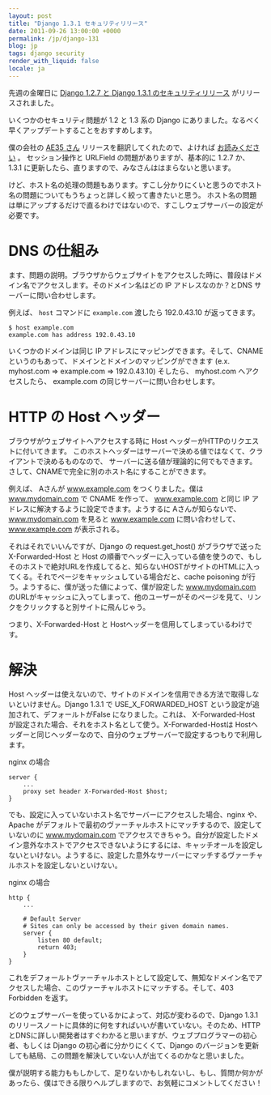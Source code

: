 ```yaml
---
layout: post
title: "Django 1.3.1 セキュリティリリース"
date: 2011-09-26 13:00:00 +0000
permalink: /jp/django-131
blog: jp
tags: django security
render_with_liquid: false
locale: ja
---
```


<!-- textlint-disable alex -->

先週の金曜日に [Django 1.2.7 と Django 1.3.1
のセキュリティリリース](https://www.djangoproject.com/weblog/2011/sep/09/security-releases-issued/)
がリリースされました。

いくつかのセキュリティ問題が 1.2 と 1.3 系の Django にありました。なるべく早くアップデートすることをおすすめします。

僕の会社の [AE35 さん](https://twitter.com/ae35) リリースを翻訳してくれたので、よければ
[お読みください](https://bitbucket.org/ae35/django-1.3.1-security-releases-issued)
。 セッション操作と URLField の問題がありますが、基本的に 1.2.7 か、 1.3.1
に更新したら、直りますので、みなさんははまらないと思います。

けど、ホスト名の処理の問題もあります。すこし分かりにくいと思うのでホスト名の問題についてもうちょっと詳しく絞って書きたいと思う。
ホスト名の問題は単にアップするだけで直るわけではないので、すこしウェブサーバーの設定が必要です。

# DNS の仕組み

ます、問題の説明。ブラウザからウェブサイトをアクセスした時に、普段はドメイン名でアクセスします。そのドメイン名はどの IP
アドレスなのか？とDNS サーバーに問い合わせします。

例えば、 `host` コマンドに `example.com` 渡したら 192.0.43.10 が返ってきます。

```shell
$ host example.com
example.com has address 192.0.43.10
```

いくつかのドメインは同じ IP アドレスにマッピングできます。そして、CNAME というのもあって、ドメインとドメインのマッピングができます
(e.x. myhost.com =\> example.com =\> 192.0.43.10) そしたら、 myhost.com
へアクセスしたら、 example.com の同じサーバーに問い合わせします。

# HTTP の Host ヘッダー

ブラウザがウェブサイトへアクセスする時に Host ヘッダーがHTTPのリクエストに付いてきます。
このホストヘッダーはサーバーで決める値ではなくて、クライアントで決めるものなので、
サーバーに送る値が理論的に何でもできます。さして、CNAMEで完全に別のホスト名にすることができます。

例えば、 Aさんが www.example.com をつくりました。僕は www.mydomain.com で CNAME を作って、
www.example.com と同じ IP アドレスに解決するように設定できます。ようするに Aさんが知らないで、
www.mydomain.com を見ると www.example.com に問い合わせして、www.example.com が表示される。

それはそれでいいんですが、Django の request.get_host() がブラウザで送った X-Forwarded-Host と
Host
の順番でヘッダーに入っている値を使うので、もしそのホストで絶対URLを作成してると、知らないHOSTがサイトのHTMLに入ってくる。それでページをキャッシュしている場合だと、cache
poisoning が行う。ようするに、僕が送った値によって、僕が設定した www.mydomain.com
のURLがキャッシュに入ってしまって、他のユーザーがそのページを見て、リンクをクリックすると別サイトに飛んじゃう。

つまり、X-Forwarded-Host と Hostヘッダーを信用してしまっているわけです。

# 解決

Host ヘッダーは使えないので、サイトのドメインを信用できる方法で取得しないといけません。Django 1.3.1 で
USE_X_FORWARDED_HOST という設定が追加されて、デフォールトがFalse になりました。これは、
X-Forwarded-Host が設定された場合、それをホスト名として使う。X-Forwarded-Hostは
Hostヘッダーと同じヘッダーなので、自分のウェブサーバーで設定するつもりで利用します。

nginx の場合

```nginx
server {
    ...
    proxy set header X-Forwarded-Host $host;
}
```

でも、設定に入っていないホスト名でサーバーにアクセスした場合、nginx や、Apache
がデフォルトで最初のヴァーチャルホストにマッチするので、設定していないのに
www.mydomain.com
でアクセスできちゃう。自分が設定したドメイン意外なホストでアクセスできないようにするには、キャッチオールを設定しないといけない。ようするに、設定した意外なサーバーにマッチするヴァーチャルホストを設定しないといけない。

nginx の場合

```nginx
http {
    ...

    # Default Server
    # Sites can only be accessed by their given domain names.
    server {
        listen 80 default;
        return 403;
    }
}
```

これをデフォールトヴァーチャルホストとして設定して、無知なドメイン名でアクセスした場合、このヴァーチャルホストにマッチする。そして、403
Forbidden を返す。

どのウェブサーバーを使っているかによって、対応が変わるので、Django 1.3.1
のリリースノートに具体的に何をすればいいが書いていない。そのため、HTTPとDNSに詳しい開発者はすぐわかると思いますが、ウェブプログラマーの初心者、もしくは
Django の初心者に分かりにくくて、Django のバージョンを更新しても結局、この問題を解決していない人が出てくるのかなと思いました。

僕が説明する能力ももしかして、足りないかもしれないし、もし、質問か何かがあったら、僕はできる限りヘルプしますので、お気軽にコメントしてください！

<!-- textlint-enable alex -->
